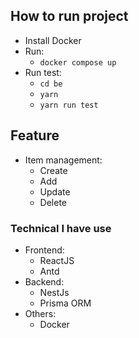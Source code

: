 ## How to run project
- Install Docker
- Run:
  - ```docker compose up```
- Run test:
  - ```cd be```
  - ```yarn```
  - ```yarn run test```


## Feature
- Item management:
  - Create
  - Add
  - Update
  - Delete


### Technical I have use
- Frontend:
  - ReactJS
  - Antd
- Backend:
  - NestJs
  - Prisma ORM
- Others:
  - Docker

